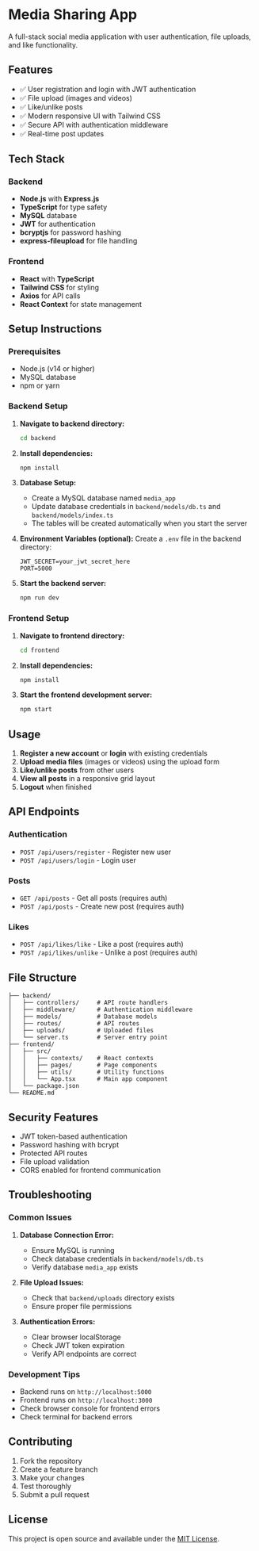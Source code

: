 # Media Sharing App

A full-stack social media application with user authentication, file uploads, and like functionality.

## Features

- ✅ User registration and login with JWT authentication
- ✅ File upload (images and videos)
- ✅ Like/unlike posts
- ✅ Modern responsive UI with Tailwind CSS
- ✅ Secure API with authentication middleware
- ✅ Real-time post updates

## Tech Stack

### Backend
- **Node.js** with **Express.js**
- **TypeScript** for type safety
- **MySQL** database
- **JWT** for authentication
- **bcryptjs** for password hashing
- **express-fileupload** for file handling

### Frontend
- **React** with **TypeScript**
- **Tailwind CSS** for styling
- **Axios** for API calls
- **React Context** for state management

## Setup Instructions

### Prerequisites
- Node.js (v14 or higher)
- MySQL database
- npm or yarn

### Backend Setup

1. **Navigate to backend directory:**
   ```bash
   cd backend
   ```

2. **Install dependencies:**
   ```bash
   npm install
   ```

3. **Database Setup:**
   - Create a MySQL database named `media_app`
   - Update database credentials in `backend/models/db.ts` and `backend/models/index.ts`
   - The tables will be created automatically when you start the server

4. **Environment Variables (optional):**
   Create a `.env` file in the backend directory:
   ```env
   JWT_SECRET=your_jwt_secret_here
   PORT=5000
   ```

5. **Start the backend server:**
   ```bash
   npm run dev
   ```

### Frontend Setup

1. **Navigate to frontend directory:**
   ```bash
   cd frontend
   ```

2. **Install dependencies:**
   ```bash
   npm install
   ```

3. **Start the frontend development server:**
   ```bash
   npm start
   ```

## Usage

1. **Register a new account** or **login** with existing credentials
2. **Upload media files** (images or videos) using the upload form
3. **Like/unlike posts** from other users
4. **View all posts** in a responsive grid layout
5. **Logout** when finished

## API Endpoints

### Authentication
- `POST /api/users/register` - Register new user
- `POST /api/users/login` - Login user

### Posts
- `GET /api/posts` - Get all posts (requires auth)
- `POST /api/posts` - Create new post (requires auth)

### Likes
- `POST /api/likes/like` - Like a post (requires auth)
- `POST /api/likes/unlike` - Unlike a post (requires auth)

## File Structure

```
├── backend/
│   ├── controllers/     # API route handlers
│   ├── middleware/      # Authentication middleware
│   ├── models/          # Database models
│   ├── routes/          # API routes
│   ├── uploads/         # Uploaded files
│   └── server.ts        # Server entry point
├── frontend/
│   ├── src/
│   │   ├── contexts/    # React contexts
│   │   ├── pages/       # Page components
│   │   ├── utils/       # Utility functions
│   │   └── App.tsx      # Main app component
│   └── package.json
└── README.md
```

## Security Features

- JWT token-based authentication
- Password hashing with bcrypt
- Protected API routes
- File upload validation
- CORS enabled for frontend communication

## Troubleshooting

### Common Issues

1. **Database Connection Error:**
   - Ensure MySQL is running
   - Check database credentials in `backend/models/db.ts`
   - Verify database `media_app` exists

2. **File Upload Issues:**
   - Check that `backend/uploads` directory exists
   - Ensure proper file permissions

3. **Authentication Errors:**
   - Clear browser localStorage
   - Check JWT token expiration
   - Verify API endpoints are correct

### Development Tips

- Backend runs on `http://localhost:5000`
- Frontend runs on `http://localhost:3000`
- Check browser console for frontend errors
- Check terminal for backend errors

## Contributing

1. Fork the repository
2. Create a feature branch
3. Make your changes
4. Test thoroughly
5. Submit a pull request

## License

This project is open source and available under the [MIT License](LICENSE). 